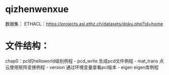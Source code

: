# qizhenwenxue
数据集：
ETHACL：https://projects.asl.ethz.ch/datasets/doku.php?id=home

# 文件结构：
chap0：pcl的helloworld级别例程
    - pcd_write 生成pcd文件例程
    - mat_trans 点云使用矩阵变换例程
    - version 通过环境变量查看pcl版本
    - eigen eigen库例程


